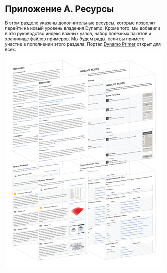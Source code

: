 

# Приложение A. Ресурсы

В этом разделе указаны дополнительные ресурсы, которые позволят перейти на новый уровень владения Dynamo. Кроме того, мы добавили в это руководство индекс важных узлов, набор полезных пакетов и хранилище файлов примеров. Мы будем рады, если вы примете участие в пополнении этого раздела. Портал [Dynamo Primer](https://github.com/DynamoDS/DynamoPrimer) открыт для всех. ![ИЗОБРАЖЕНИЕ](images/A/a-cover.png)

